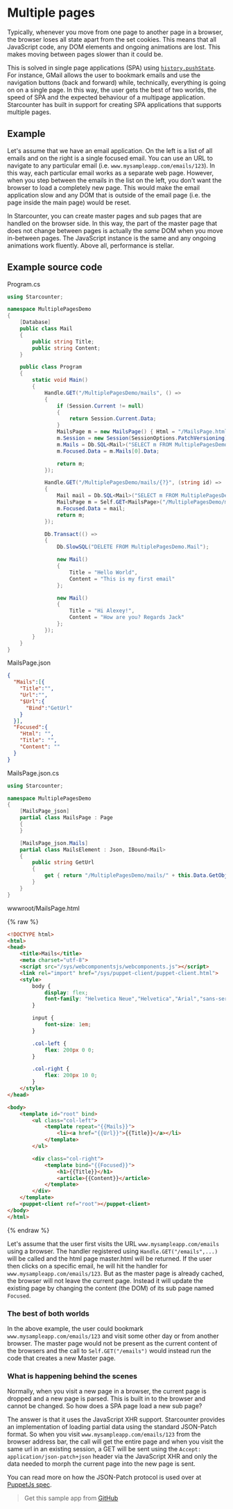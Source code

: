 # Multiple pages

Typically, whenever you move from one page to another page in a browser, the browser loses all state apart from the set cookies. This means that all JavaScript code, any DOM elements and ongoing animations are lost. This makes moving between pages slower than it could be.

This is solved in single page applications (SPA) using [`history.pushState`](https://developer.mozilla.org/en-US/docs/Web/Guide/API/DOM/Manipulating_the_browser_history). For instance, GMail allows the user to bookmark emails and use the navigation buttons (back and forward) while, technically, everything is going on on a single page. In this way, the user gets the best of two worlds, the speed of SPA and the expected behaviour of a multipage application. Starcounter has built in support for creating SPA applications that supports multiple pages.

## Example

Let's assume that we have an email application. On the left is a list of all emails and on the right is a single focused email. You can use an URL to navigate to any particular email (i.e. `www.mysampleapp.com/emails/123`). In this way, each particular email works as a separate web page. However, when you step between the emails in the list on the left, you don't want the browser to load a completely new page. This would make the email application slow and any DOM that is outside of the email page (i.e. the page inside the main page) would be reset.

In Starcounter, you can create master pages and sub pages that are handled on the browser side. In this way, the part of the master page that does not change between pages is actually the *same* DOM when you move in-between pages. The JavaScript instance is the same and any ongoing animations work fluently. Above all, performance is stellar.

## Example source code

<div class="code-name">Program.cs</div>

```cs
using Starcounter;

namespace MultiplePagesDemo
{
    [Database]
    public class Mail
    {
        public string Title;
        public string Content;
    }

    public class Program
    {
        static void Main()
        {
            Handle.GET("/MultiplePagesDemo/mails", () =>
            {
                if (Session.Current != null)
                {
                    return Session.Current.Data;
                }
                MailsPage m = new MailsPage() { Html = "/MailsPage.html" };
                m.Session = new Session(SessionOptions.PatchVersioning);
                m.Mails = Db.SQL<Mail>("SELECT m FROM MultiplePagesDemo.Mail m LIMIT ?", 10);
                m.Focused.Data = m.Mails[0].Data;

                return m;
            });

            Handle.GET("/MultiplePagesDemo/mails/{?}", (string id) =>
            {
                Mail mail = Db.SQL<Mail>("SELECT m FROM MultiplePagesDemo.Mail m WHERE ObjectID=?", id).First;
                MailsPage m = Self.GET<MailsPage>("/MultiplePagesDemo/mails");
                m.Focused.Data = mail;
                return m;
            });

            Db.Transact(() =>
            {
                Db.SlowSQL("DELETE FROM MultiplePagesDemo.Mail");

                new Mail()
                {
                    Title = "Hello World",
                    Content = "This is my first email"
                };

                new Mail()
                {
                    Title = "Hi Alexey!",
                    Content = "How are you? Regards Jack"
                };
            });
        }
    }
}
```

<div class="code-name">MailsPage.json</div>

```json
{
  "Mails":[{
    "Title":"",
    "Url":"",
    "$Url":{
      "Bind":"GetUrl"
    }
  }],
  "Focused":{
    "Html": "",
    "Title": "",
    "Content": ""
  }
}
```

<div class="code-name">MailsPage.json.cs</div>

```cs
using Starcounter;

namespace MultiplePagesDemo
{
    [MailsPage_json]
    partial class MailsPage : Page
    {
    }

    [MailsPage_json.Mails]
    partial class MailsElement : Json, IBound<Mail>
    {
        public string GetUrl
        {
            get { return "/MultiplePagesDemo/mails/" + this.Data.GetObjectID(); }
        }
    }
}

```

<div class="code-name">wwwroot/MailsPage.html</div>

{% raw %}
```html
<!DOCTYPE html>
<html>
<head>
    <title>Mails</title>
    <meta charset="utf-8">
    <script src="/sys/webcomponentsjs/webcomponents.js"></script>
    <link rel="import" href="/sys/puppet-client/puppet-client.html">
    <style>
        body {
            display: flex;
            font-family: "Helvetica Neue","Helvetica","Arial","sans-serif";
        }

        input {
            font-size: 1em;
        }

        .col-left {
            flex: 200px 0 0;
        }

        .col-right {
            flex: 200px 10 0;
        }
    </style>
</head>

<body>
    <template id="root" bind>
        <ul class="col-left">
            <template repeat="{{Mails}}">
                <li><a href="{{Url}}">{{Title}}</a></li>
            </template>
        </ul>

        <div class="col-right">
            <template bind="{{Focused}}">
                <h1>{{Title}}</h1>
                <article>{{Content}}</article>
            </template>
        </div>
    </template>
    <puppet-client ref="root"></puppet-client>
</body>
</html>
```
{% endraw %}

Let's assume that the user first visits the URL `www.mysampleapp.com/emails` using a browser. The handler registered using `Handle.GET("/emails",...)` will be called and the html page master.html will be returned. If the user then clicks on a specific email, he will hit the handler for `www.mysampleapp.com/emails/123`. But as the master page is already cached, the browser will not leave the current page. Instead it will update the existing page by changing the content (the DOM) of its sub page named `Focused`.

### The best of both worlds

In the above example, the user could bookmark `www.mysampleapp.com/emails/123` and visit some other day or from another browser. The master page would not be present as the current content of the browsers and the call to `Self.GET("/emails")` would instead run the code that creates a new Master page.

### What is happening behind the scenes

Normally, when you visit a new page in a browser, the current page is dropped and a new page is parsed. This is built in to the browser and cannot be changed. So how does a SPA page load a new sub page?

The answer is that it uses the JavaScript XHR support. Starcounter provides an implementation of loading partial data using the standard JSON-Patch format. So when you visit `www.mysampleapp.com/emails/123` from the browser address bar, the call will get the entire page and when you visit the same url in an existing session, a GET will be sent using the `Accept: application/json-patch+json` header via the JavaScript XHR and only the data needed to morph the current page into the new page is sent.

You can read more on how the JSON-Patch protocol is used over at [PuppetJs spec](https://github.com/PuppetJs/PuppetJs/wiki/Server-communication).

> Get this sample app from <a class="fusion-button button-flat button-round button-xsmall button-default button-2" href="https://github.com/StarcounterSamples/MultiplePagesDemo"><i class="fa fa-github button-icon-left"></i><span class="fusion-button-text">GitHub</span></a>
